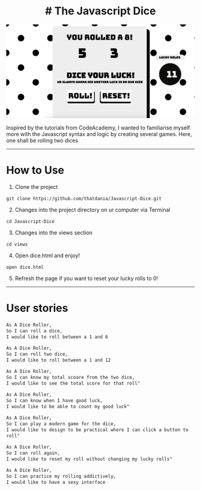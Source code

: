 <h1 align="center">
  # The Javascript Dice
</h1>

![](images/dice.png)

Inspired by the tutorials from CodeAcademy, I wanted to familiarise myself more
with the Javascript syntax and logic by creating several games. Here, one shall be rolling two dices

***

# How to Use

1. Clone the project
```
git clone https://github.com/thatdania/Javascript-Dice.git
```

2. Changes into the project directory on ur computer via Terminal
```
cd Javascript-Dice
```

3. Changes into the views section
```
cd views
```

4. Open dice.html and enjoy!
```
open dice.html
```
5. Refresh the page if you want to reset your lucky rolls to 0!

***

# User stories

```
As A Dice Roller,
So I can roll a dice,
I would like to roll between a 1 and 6
```

```
As A Dice Roller,
So I can roll two dice,
I would like to roll between a 1 and 12
```

```
As A Dice Roller,
So I can know my total scoare from the two dice,
I would like to see the total score for that roll"
```

```
As A Dice Roller,
So I can know when I have good luck,
I would like to be able to count my good luck"
```

```
As A Dice Roller,
So I can play a modern game for the dice,
I would like to design to be practical where I can click a button to roll"
```

```
As A Dice Roller,
So I can roll again,
I would like to reset my roll without changing my lucky rolls"
```

```
As A Dice Roller,
So I can practice my rolling addictively,
I would like to have a sexy interface
```
